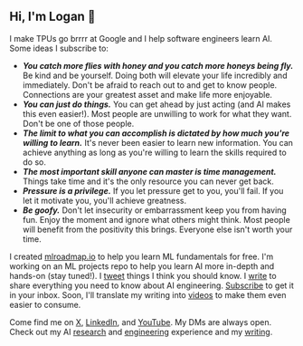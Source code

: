 ## Hi, I'm Logan 👋

I make TPUs go brrrr at Google and I help software engineers learn AI. Some ideas I subscribe to:

* ***You catch more flies with honey and you catch more honeys being fly.*** Be kind and be yourself. Doing both will elevate your life incredibly and immediately. Don't be afraid to reach out to and get to know people. Connections are your greatest asset and make life more enjoyable.
* ***You can just do things.*** You can get ahead by just acting (and AI makes this even easier!). Most people are unwilling to work for what they want. Don't be one of those people.
* ***The limit to what you can accomplish is dictated by how much you're willing to learn.*** It's never been easier to learn new information. You can achieve anything as long as you're willing to learn the skills required to do so.
* ***The most important skill anyone can master is time management.*** Things take time and it's the only resource you can never get back.
* ***Pressure is a privilege.*** If you let pressure get to you, you'll fail. If you let it motivate you, you'll achieve greatness.
* ***Be goofy.*** Don't let insecurity or embarrassment keep you from having fun. Enjoy the moment and ignore what others might think. Most people will benefit from the positivity this brings. Everyone else isn't worth your time.

I created [mlroadmap.io](https://mlroadmap.io) to help you learn ML fundamentals for free. I'm working on an ML projects repo to help you learn AI more in-depth and hands-on (stay tuned!). I [tweet](https://x.com/loganthorneloe) things I think you should know. I [write](https://societysbackend.com) to share everything you need to know about AI engineering. [Subscribe](https://societysbackend.com/subscribe) to get it in your inbox. Soon, I'll translate my writing into [videos](https://www.youtube.com/@loganthorneloe) to make them even easier to consume.

Come find me on [X](https://x.com/loganthorneloe), [LinkedIn](https://www.linkedin.com/in/loganthorneloe/), and [YouTube](https://www.youtube.com/@loganthorneloe). My DMs are always open. Check out my AI [research](https://scholar.google.com/citations?user=zFntG6MAAAAJ&hl=en) and [engineering](https://www.linkedin.com/in/loganthorneloe/) experience and my [writing](https://societysbackend.com).
